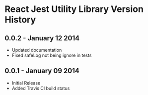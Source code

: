# React Jest Utility Library Version History

## 0.0.2 - January 12 2014
 * Updated documentation
 * Fixed safeLog not being ignore in tests

## 0.0.1 - January 09 2014
 * Initial Release
 * Added Travis CI build status
